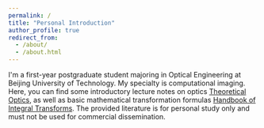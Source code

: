 ```yaml
---
permalink: /
title: "Personal Introduction"
author_profile: true
redirect_from: 
  - /about/
  - /about.html
---
```


I'm a first-year postgraduate student majoring in Optical Engineering at Beijing University of Technology. My specialty is computational imaging. Here, you can find some introductory lecture notes on optics [Theoretical Optics](../assets/理论光学_CLDeng.pdf), as well as basic mathematical transformation formulas [Handbook of Integral Transforms](../assets/积分变换手册.pdf). The provided literature is for personal study only and must not be used for commercial dissemination.
